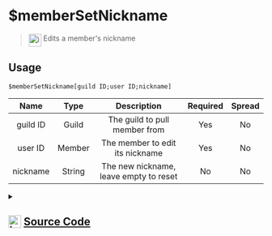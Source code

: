 # $memberSetNickname
> <img align="top" src="https://upload.wikimedia.org/wikipedia/commons/thumb/e/e4/Infobox_info_icon.svg/160px-Infobox_info_icon.svg.png?20150409153300" alt="image" width="25" height="auto"> Edits a member's nickname
## Usage
```
$memberSetNickname[guild ID;user ID;nickname]
```
| Name | Type | Description | Required | Spread
| :---: | :---: | :---: | :---: | :---: |
guild ID | Guild | The guild to pull member from | Yes | No
user ID | Member | The member to edit its nickname | Yes | No
nickname | String | The new nickname, leave empty to reset | No | No
<details>
<summary>
    
## <img align="top" src="https://cdn4.iconfinder.com/data/icons/iconsimple-logotypes/512/github-512.png" alt="image" width="25" height="auto">  [Source Code](https://github.com/tryforge/ForgeScript-V2/blob/main/src/native/memberSetNickname.ts)
    
</summary>
    
```ts
import { noop } from "lodash"
import { ArgType, NativeFunction, Return } from "../structures"

export default new NativeFunction({
    name: "$memberSetNickname",
    version: "1.0.7",
    description: "Edits a member's nickname",
    brackets: true,
    unwrap: true,
    args: [
        {
            name: "guild ID",
            description: "The guild to pull member from",
            rest: false,
            required: true,
            type: ArgType.Guild,
        },
        {
            name: "user ID",
            description: "The member to edit its nickname",
            rest: false,
            required: true,
            pointer: 0,
            type: ArgType.Member,
        },
        {
            name: "nickname",
            description: "The new nickname, leave empty to reset",
            rest: false,
            type: ArgType.String,
        },
    ],
    async execute(_, [, m, nick]) {
        return this.success(!!(await m.setNickname(nick).catch(noop || null)))
    },
})

```
    
</details>